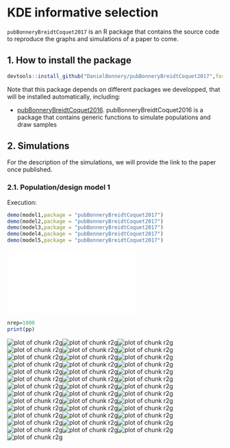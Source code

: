 # KDE informative selection
`pubBonneryBreidtCoquet2017` is an R package that contains the source code to reproduce the graphs and simulations of a paper to come.

## 1. How to install the package

```r
devtools::install_github("DanielBonnery/pubBonneryBreidtCoquet2017",force=TRUE)
```

Note that this package depends on different packages we developped, that will be installed automatically, including:
* [pubBonneryBreidtCoquet2016](https://github.com/DanielBonnery/pubBonneryBreidtCoquet2017). pubBonneryBreidtCoquet2016 is a package that contains generic functions to simulate populations and draw samples

## 2. Simulations

For the description of the simulations, we will provide the link to the paper once published.
### 2.1. Population/design model 1

Execution: 


```r
demo(model1,package = "pubBonneryBreidtCoquet2017")
demo(model2,package = "pubBonneryBreidtCoquet2017")
demo(model3,package = "pubBonneryBreidtCoquet2017")
demo(model4,package = "pubBonneryBreidtCoquet2017")
demo(model5,package = "pubBonneryBreidtCoquet2017")
```


![Caption for the picture.](/datanotpushed/graphs/pdf/pdfpages/pdfyihui/pg_0043.pdf)


```r
nrep=1000
print(pp)
```

![plot of chunk r2g](figure/r2g-1.png)![plot of chunk r2g](figure/r2g-2.png)![plot of chunk r2g](figure/r2g-3.png)![plot of chunk r2g](figure/r2g-4.png)![plot of chunk r2g](figure/r2g-5.png)![plot of chunk r2g](figure/r2g-6.png)![plot of chunk r2g](figure/r2g-7.png)![plot of chunk r2g](figure/r2g-8.png)![plot of chunk r2g](figure/r2g-9.png)![plot of chunk r2g](figure/r2g-10.png)![plot of chunk r2g](figure/r2g-11.png)![plot of chunk r2g](figure/r2g-12.png)![plot of chunk r2g](figure/r2g-13.png)![plot of chunk r2g](figure/r2g-14.png)![plot of chunk r2g](figure/r2g-15.png)![plot of chunk r2g](figure/r2g-16.png)![plot of chunk r2g](figure/r2g-17.png)![plot of chunk r2g](figure/r2g-18.png)![plot of chunk r2g](figure/r2g-19.png)![plot of chunk r2g](figure/r2g-20.png)![plot of chunk r2g](figure/r2g-21.png)![plot of chunk r2g](figure/r2g-22.png)![plot of chunk r2g](figure/r2g-23.png)![plot of chunk r2g](figure/r2g-24.png)![plot of chunk r2g](figure/r2g-25.png)![plot of chunk r2g](figure/r2g-26.png)![plot of chunk r2g](figure/r2g-27.png)![plot of chunk r2g](figure/r2g-28.png)![plot of chunk r2g](figure/r2g-29.png)![plot of chunk r2g](figure/r2g-30.png)![plot of chunk r2g](figure/r2g-31.png)![plot of chunk r2g](figure/r2g-32.png)![plot of chunk r2g](figure/r2g-33.png)![plot of chunk r2g](figure/r2g-34.png)![plot of chunk r2g](figure/r2g-35.png)![plot of chunk r2g](figure/r2g-36.png)![plot of chunk r2g](figure/r2g-37.png)![plot of chunk r2g](figure/r2g-38.png)![plot of chunk r2g](figure/r2g-39.png)![plot of chunk r2g](figure/r2g-40.png)

